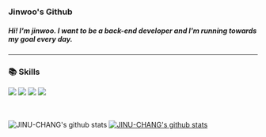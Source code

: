 <h3> Jinwoo's Github </h3>
<h5>Hi! I'm jinwoo. I want to be a back-end developer and I'm running towards my goal every day.</h5>


<hr size="7px">

<h3>📚 Skills</h3>

<div>
<img src="https://img.shields.io/badge/Node.js-339933?style=for-the-badge&logo=Node.js&logoColor=white"> 
<img src="https://img.shields.io/badge/JavaScript-F7DF1E?style=for-the-badge&logo=JavaScript&logoColor=white">
<img src="https://img.shields.io/badge/Python-3776AB?style=for-the-badge&logo=Python&logoColor=white"> 
<img src="https://img.shields.io/badge/mysql-4479A1?style=for-the-badge&logo=mysql&logoColor=white">
</div>
<br>
<br>

![JINU-CHANG's github stats](https://github-readme-stats.vercel.app/api?username=JINU-CHANG&show_icons=true)
[![JINU-CHANG's github stats](https://github-readme-stats.vercel.app/api/top-langs/?username=JINU-CHANG&show_icons=true&hide_border=true&title_color=004386&icon_color=004386&layout=compact)](https://github.com/JINU-CHANG)


<!--
**JINU-CHANG/JINU-CHANG** is a ✨ _special_ ✨ repository because its `README.md` (this file) appears on your GitHub profile.

Here are some ideas to get you started:

- 🔭 I’m currently working on ...
- 🌱 I’m currently learning ...
- 👯 I’m looking to collaborate on ...
- 🤔 I’m looking for help with ...
- 💬 Ask me about ...
- 📫 How to reach me: ...
- 😄 Pronouns: ...
- ⚡ Fun fact: ...
-->
